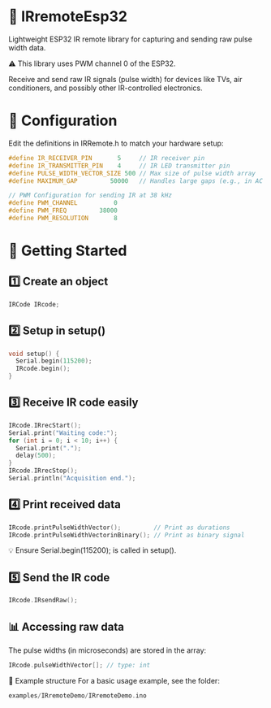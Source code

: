 # 📡 IRremoteEsp32
Lightweight ESP32 IR remote library for capturing and sending raw pulse width data.

⚠️ This library uses PWM channel 0 of the ESP32.

Receive and send raw IR signals (pulse width) for devices like TVs, air conditioners, and possibly other IR-controlled electronics.

# 🔧 Configuration
Edit the definitions in IRRemote.h to match your hardware setup:

```cpp
#define IR_RECEIVER_PIN       5     // IR receiver pin
#define IR_TRANSMITTER_PIN    4     // IR LED transmitter pin
#define PULSE_WIDTH_VECTOR_SIZE 500 // Max size of pulse width array
#define MAXIMUM_GAP         50000   // Handles large gaps (e.g., in AC codes)

// PWM Configuration for sending IR at 38 kHz
#define PWM_CHANNEL          0
#define PWM_FREQ         38000
#define PWM_RESOLUTION       8
```

# 🚀 Getting Started

## 1️⃣ Create an object
```cpp
IRCode IRcode;
```

## 2️⃣ Setup in setup()
```cpp
void setup() {
  Serial.begin(115200);
  IRcode.begin();
}
```

## 3️⃣ Receive IR code easily
```cpp
IRcode.IRrecStart();
Serial.print("Waiting code:");
for (int i = 0; i < 10; i++) {
  Serial.print(".");
  delay(500);
}
IRcode.IRrecStop();
Serial.println("Acquisition end.");
```

## 4️⃣ Print received data
```cpp
IRcode.printPulseWidthVector();         // Print as durations
IRcode.printPulseWidthVectorinBinary(); // Print as binary signal
```
💡 Ensure Serial.begin(115200); is called in setup().

## 5️⃣ Send the IR code
```cpp
IRcode.IRsendRaw();
```
## 📊 Accessing raw data
The pulse widths (in microseconds) are stored in the array:
```cpp
IRcode.pulseWidthVector[]; // type: int
```

📁 Example structure
For a basic usage example, see the folder:
```swift
examples/IRremoteDemo/IRremoteDemo.ino
```
